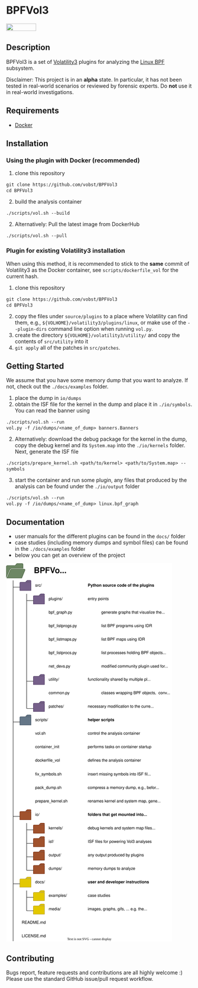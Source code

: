 # BPFVol3
<img src="https://user-images.githubusercontent.com/89150207/224386992-f97755d1-ccf0-474d-bcd7-6d7f247d9103.jpeg" width=40% height=40%>

## Description

BPFVol3 is a set of
[Volatility3](https://github.com/volatilityfoundation/volatility3)
plugins for analyzing the
[Linux BPF](https://docs.kernel.org/bpf/index.html) subsystem.

Disclaimer: This project is in an __alpha__ state. In particular, it has
not been tested in real-world scenarios or reviewed by
forensic experts. Do __not__ use it in real-world investigations.

## Requirements
- [Docker](https://docs.docker.com/engine/install/)

## Installation
### Using the plugin with Docker (recommended)
1. clone this repository
```
git clone https://github.com/vobst/BPFVol3
cd BPFVol3
```
2. build the analysis container
```
./scripts/vol.sh --build
```
2. Alternatively: Pull the latest image from DockerHub
```
./scripts/vol.sh --pull
```

### Plugin for existing Volatility3 installation
When using this method, it is recommended to stick to the __same__
commit of Volatility3 as the Docker container, see
`scripts/dockerfile_vol` for the current hash.
1. clone this repository
```
git clone https://github.com/vobst/BPFVol3
cd BPFVol3
```
2. copy the files under `source/plugins` to a place where Volatility
can find them, e.g., `${VOLHOME}/volatility3/plugins/linux`,
or make use of the `--plugin-dirs` command line option when
running `vol.py`.
3. create the directory `${VOLHOME}/volatility3/utility/`
and copy the contents of `src/utility` into it
4. `git apply` all of the patches in `src/patches`.

## Getting Started
We assume that you have some memory dump that you want to analyze.
If not, check out the `./docs/examples` folder.
1. place the dump in `io/dumps`
2. obtain the ISF file for the kernel in the dump and place it in
`./io/symbols`. You can read the banner using
```
./scripts/vol.sh --run
vol.py -f /io/dumps/<name_of_dump> banners.Banners
```
2. Alternatively: download the debug package for the kernel in the dump,
copy the debug kernel and its `System.map` into the `./io/kernels`
folder. Next, generate the ISF file
```
./scripts/prepare_kernel.sh <path/to/kernel> <path/to/System.map> --symbols
```
3. start the container and run some plugin, any files that produced by
the analysis can be found under the `./io/output` folder
```
./scripts/vol.sh --run
vol.py -f /io/dumps/<name_of_dump> linux.bpf_graph
```

## Documentation
- user manuals for the different plugins can be found in the
`docs/` folder
- case studies (including memory dumps and symbol files) can be found
in the `./docs/examples` folder
- below you can get an overview of the project

![project_tree.svg](./docs/media/project_tree.svg)

## Contributing
Bugs report, feature requests and contributions are all highly
welcome :)
Please use the standard GitHub issue/pull request workflow.
